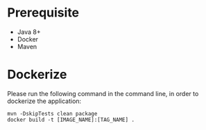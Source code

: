 # Prerequisite
* Java 8+
* Docker
* Maven

# Dockerize
Please run the following command in the command line, in order to dockerize the application:
```
mvn -DskipTests clean package
docker build -t [IMAGE_NAME]:[TAG_NAME] .
```

